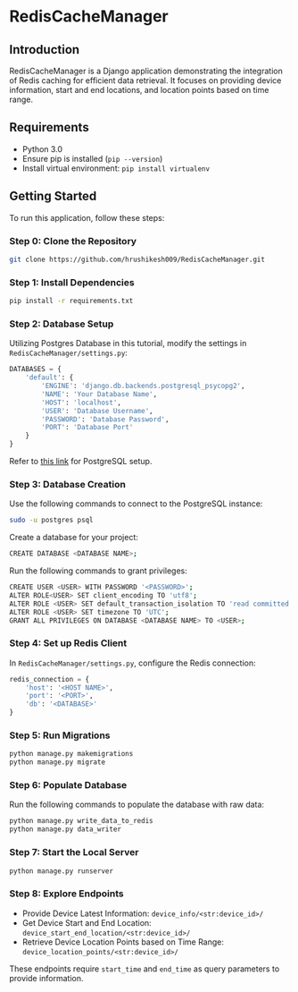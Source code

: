 # RedisCacheManager

## Introduction

RedisCacheManager is a Django application demonstrating the integration of Redis caching for efficient data retrieval. It focuses on providing device information, start and end locations, and location points based on time range.

## Requirements

- Python 3.0
- Ensure pip is installed (`pip --version`)
- Install virtual environment: `pip install virtualenv`

## Getting Started

To run this application, follow these steps:

### Step 0: Clone the Repository

```sh
git clone https://github.com/hrushikesh009/RedisCacheManager.git
```

### Step 1: Install Dependencies

```sh
pip install -r requirements.txt
```

### Step 2: Database Setup

Utilizing Postgres Database in this tutorial, modify the settings in `RedisCacheManager/settings.py`:

```python
DATABASES = {
    'default': {
        'ENGINE': 'django.db.backends.postgresql_psycopg2',
        'NAME': 'Your Database Name',
        'HOST': 'localhost',
        'USER': 'Database Username',
        'PASSWORD': 'Database Password',
        'PORT': 'Database Port'
    }
}
```

Refer to [this link](https://stackpython.medium.com/how-to-start-django-project-with-a-database-postgresql-aaa1d74659d8) for PostgreSQL setup.

### Step 3: Database Creation

Use the following commands to connect to the PostgreSQL instance:

```sh
sudo -u postgres psql
```

Create a database for your project:

```sh
CREATE DATABASE <DATABASE NAME>;
```

Run the following commands to grant privileges:

```sh
CREATE USER <USER> WITH PASSWORD '<PASSWORD>';
ALTER ROLE<USER> SET client_encoding TO 'utf8';
ALTER ROLE <USER> SET default_transaction_isolation TO 'read committed';
ALTER ROLE <USER> SET timezone TO 'UTC';
GRANT ALL PRIVILEGES ON DATABASE <DATABASE NAME> TO <USER>;
```

### Step 4: Set up Redis Client

In `RedisCacheManager/settings.py`, configure the Redis connection:

```python
redis_connection = {
    'host': '<HOST NAME>',
    'port': '<PORT>',
    'db': '<DATABASE>'
}
```

### Step 5: Run Migrations

```sh
python manage.py makemigrations
python manage.py migrate
```

### Step 6: Populate Database

Run the following commands to populate the database with raw data:

```sh
python manage.py write_data_to_redis
python manage.py data_writer
```

### Step 7: Start the Local Server

```sh
python manage.py runserver
```

### Step 8: Explore Endpoints

- Provide Device Latest Information: `device_info/<str:device_id>/`
- Get Device Start and End Location: `device_start_end_location/<str:device_id>/`
- Retrieve Device Location Points based on Time Range: `device_location_points/<str:device_id>/`

These endpoints require `start_time` and `end_time` as query parameters to provide information.
